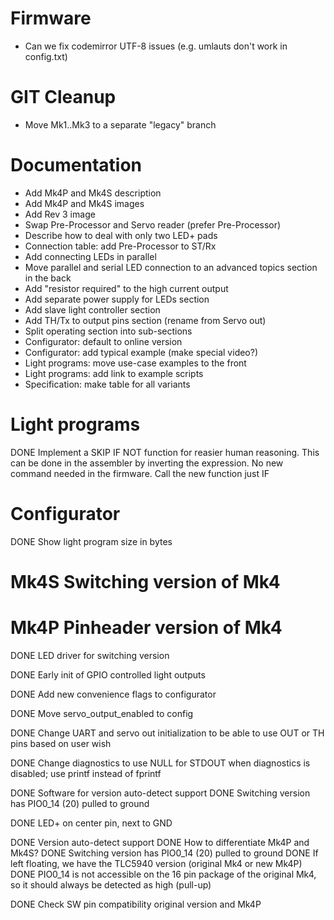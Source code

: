 # Firmware

* Can we fix codemirror UTF-8 issues (e.g. umlauts don't work in config.txt)

# GIT Cleanup

* Move Mk1..Mk3 to a separate "legacy" branch


# Documentation

* Add Mk4P and Mk4S description
* Add Mk4P and Mk4S images
* Add Rev 3 image
* Swap Pre-Processor and Servo reader (prefer Pre-Processor)
* Describe how to deal with only two LED+ pads
* Connection table: add Pre-Processor to ST/Rx
* Add connecting LEDs in parallel
* Move parallel and serial LED connection to an advanced topics section in the back
* Add "resistor required" to the high current output
* Add separate power supply for LEDs section
* Add slave light controller section
* Add TH/Tx to output pins section (rename from Servo out)
* Split operating section into sub-sections
* Configurator: default to online version
* Configurator: add typical example (make special video?)
* Light programs: move use-case examples to the front
* Light programs: add link to example scripts
* Specification: make table for all variants


# Light programs

DONE Implement a SKIP IF NOT function for reasier human reasoning.
    This can be done in the assembler by inverting the expression.
    No new command needed in the firmware.
    Call the new function just IF


# Configurator

DONE Show light program size in bytes


# Mk4S Switching version of Mk4
# Mk4P Pinheader version of Mk4


DONE LED driver for switching version

DONE Early init of GPIO controlled light outputs

DONE Add new convenience flags to configurator

DONE Move servo_output_enabled to config

DONE Change UART and servo out initialization to be able to use OUT or TH pins based on user wish

DONE Change diagnostics to use NULL for STDOUT when diagnostics is disabled; use printf instead of fprintf

DONE Software for version auto-detect support
    DONE Switching version has PIO0_14 (20) pulled to ground

DONE  LED+ on center pin, next to GND

DONE Version auto-detect support
    DONE How to differentiate Mk4P and Mk4S?
        DONE Switching version has PIO0_14 (20) pulled to ground
        DONE If left floating, we have the TLC5940 version (original Mk4 or new Mk4P)
        DONE PIO0_14 is not accessible on the 16 pin package of the original Mk4, so it should always be detected as high (pull-up)

DONE Check SW pin compatibility original version and Mk4P

